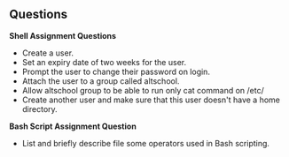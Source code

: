 ## Questions
**Shell Assignment Questions**
- Create a user.
- Set an expiry date of two weeks for the user.
- Prompt the user to change their password on login.
- Attach the user to a group called altschool.
- Allow altschool group to be able to run only cat command on /etc/
- Create another user and make sure that this user doesn't have a home directory.

**Bash Script Assignment Question**
- List and briefly describe file some operators used in Bash scripting.
